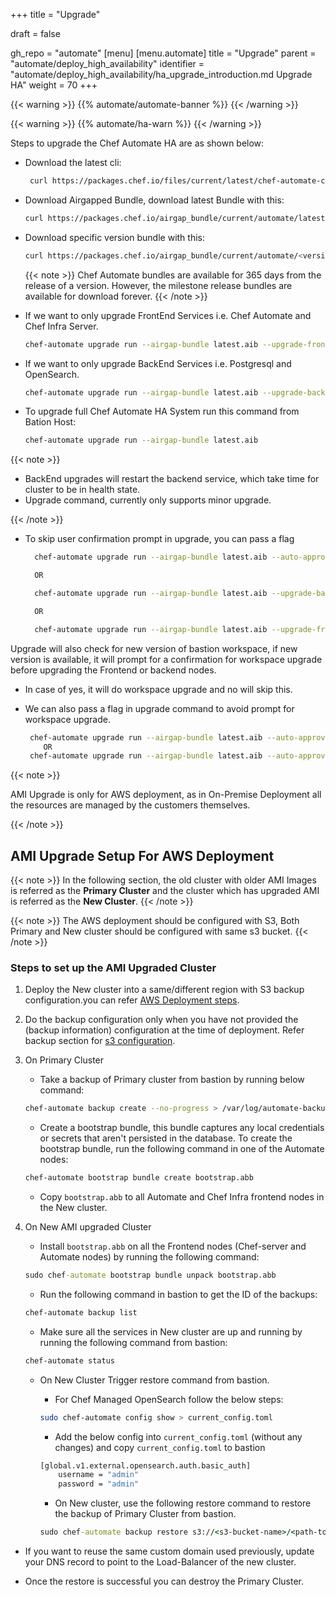 +++
title = "Upgrade"

draft = false

gh_repo = "automate"
[menu]
  [menu.automate]
    title = "Upgrade"
    parent = "automate/deploy_high_availability"
    identifier = "automate/deploy_high_availability/ha_upgrade_introduction.md Upgrade HA"
    weight = 70
+++

{{< warning >}}
{{% automate/automate-banner %}}
{{< /warning >}}

{{< warning >}}
{{% automate/ha-warn %}}
{{< /warning >}}

Steps to upgrade the Chef Automate HA are as shown below:

- Download the latest cli:

  ```bash
   curl https://packages.chef.io/files/current/latest/chef-automate-cli/chef-automate_linux_amd64.zip | gunzip - > chef-automate && chmod +x chef-automate | cp -f chef-automate /usr/bin/chef-automate
   ```

- Download Airgapped Bundle, download latest Bundle with this:

  ```bash
  curl https://packages.chef.io/airgap_bundle/current/automate/latest.aib -o latest.aib
  ```

- Download specific version bundle with this:

  ```bash
  curl https://packages.chef.io/airgap_bundle/current/automate/<version>.aib -o automate-<version>.aib
  ```

  {{< note >}} Chef Automate bundles are available for 365 days from the release of a version. However, the milestone release bundles are available for download forever. {{< /note >}}

- If we want to only upgrade FrontEnd Services i.e. Chef Automate and Chef Infra Server.

  ```bash
  chef-automate upgrade run --airgap-bundle latest.aib --upgrade-frontends
  ```

- If we want to only upgrade BackEnd Services i.e. Postgresql and OpenSearch.

  ```bash
  chef-automate upgrade run --airgap-bundle latest.aib --upgrade-backends
  ```

- To upgrade full Chef Automate HA System run this command from Bation Host:

  ```bash
  chef-automate upgrade run --airgap-bundle latest.aib
  ```

{{< note >}}

- BackEnd upgrades will restart the backend service, which take time for cluster to be in health state.
- Upgrade command, currently only supports minor upgrade.

{{< /note >}}

- To skip user confirmation prompt in upgrade, you can pass a flag

  ```bash
    chef-automate upgrade run --airgap-bundle latest.aib --auto-approve

    OR

    chef-automate upgrade run --airgap-bundle latest.aib --upgrade-backends --auto-approve

    OR

    chef-automate upgrade run --airgap-bundle latest.aib --upgrade-frontends --auto-approve
  ```

Upgrade will also check for new version of bastion workspace, if new version is available, it will prompt for a confirmation for workspace upgrade before upgrading the Frontend or backend nodes.

- In case of yes, it will do workspace upgrade and no will skip this.
- We can also pass a flag in upgrade command to avoid prompt for workspace upgrade.

  ```bash
   chef-automate upgrade run --airgap-bundle latest.aib --auto-approve --workspace-upgrade yes
      OR
   chef-automate upgrade run --airgap-bundle latest.aib --auto-approve --workspace-upgrade no
  ```

{{< note >}}

  AMI Upgrade is only for AWS deployment, as in On-Premise Deployment all the resources are managed by the customers themselves.

{{< /note >}}

## AMI Upgrade Setup For AWS Deployment

{{< note >}} In the following section, the old cluster with older AMI Images is referred as the **Primary Cluster** and the cluster which has upgraded AMI is referred as the **New Cluster**. {{< /note >}}

{{< note >}} The AWS deployment should be configured with S3, Both Primary and New cluster should be configured with same s3 bucket. {{< /note >}}

### Steps to set up the AMI Upgraded Cluster

1. Deploy the New cluster into a same/different region with S3 backup configuration.you can refer [AWS Deployment steps](/automate/ha_aws_deploy_steps/#deployment).

2. Do the backup configuration only when you have not provided the (backup information) configuration at the time of deployment. Refer backup section for [s3 configuration](/automate/ha_backup_restore_aws_s3/#configuration-in-provision-host).

3. On Primary Cluster

    - Take a backup of Primary cluster from bastion by running below command:

    ```sh
    chef-automate backup create --no-progress > /var/log/automate-backups.log
    ```

    - Create a bootstrap bundle, this bundle captures any local credentials or secrets that aren't persisted in the database. To create the bootstrap bundle, run the following command in one of the Automate nodes:

    ```sh
    chef-automate bootstrap bundle create bootstrap.abb
    ```

    - Copy `bootstrap.abb` to all Automate and Chef Infra frontend nodes in the New cluster.

4. On New AMI upgraded Cluster

    - Install `bootstrap.abb` on all the Frontend nodes (Chef-server and Automate nodes) by running the following command:

    ```cmd
    sudo chef-automate bootstrap bundle unpack bootstrap.abb
    ```

    - Run the following command in bastion to get the ID of the backups:

    ```sh
    chef-automate backup list
    ```

    - Make sure all the services in New cluster are up and running by running the following command from bastion:

    ```sh
    chef-automate status
    ```

    - On New Cluster Trigger restore command from bastion. 

        - For Chef Managed OpenSearch follow the below steps:

        ```bash
        sudo chef-automate config show > current_config.toml
        ```

        - Add the below config into `current_config.toml` (without any changes) and copy `current_config.toml` to bastion

        ```bash
        [global.v1.external.opensearch.auth.basic_auth]
            username = "admin"
            password = "admin"
        ```

        - On New cluster, use the following restore command to restore the backup of Primary Cluster from bastion.

        ```cmd
        sudo chef-automate backup restore s3://<s3-bucket-name>/<path-to-backup>/<backup-id>/ --patch-config /path/to/current_config.toml --airgap-bundle /path/to/airgap-bundle --skip-preflight --s3-access-key "Access_Key"  --s3-secret-key "Secret_Key"

        ```

- If you want to reuse the same custom domain used previously, update your DNS record to point to the Load-Balancer of the new cluster.

- Once the restore is successful you can destroy the Primary Cluster.
